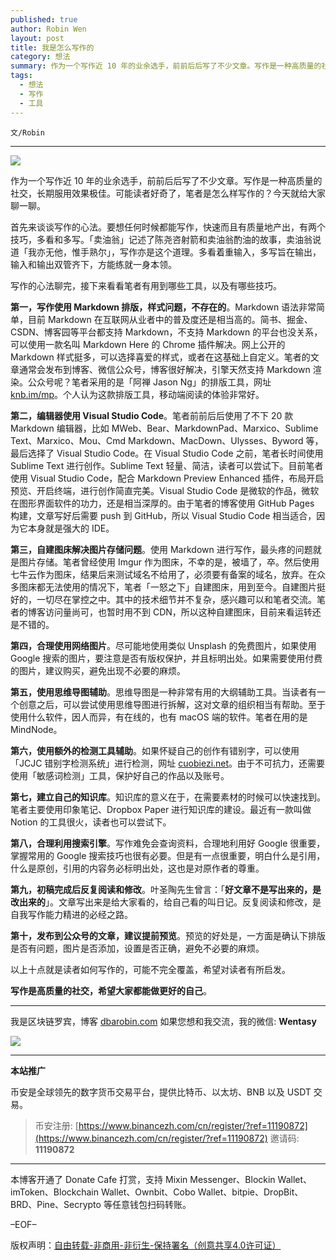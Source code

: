 ```yaml
---
published: true
author: Robin Wen
layout: post
title: 我是怎么写作的
category: 想法
summary: 作为一个写作近 10 年的业余选手，前前后后写了不少文章。写作是一种高质量的社交，长期服用效果极佳。可能读者好奇了，笔者是怎么样写作的？今天就给大家聊一聊。首先来谈谈写作的心法。要想任何时候都能写作，快速而且有质量地产出，有两个技巧，多看和多写。「卖油翁」记述了陈尧咨射箭和卖油翁酌油的故事，卖油翁说道「我亦无他，惟手熟尔」，写作亦是这个道理。多看着重输入，多写旨在输出，输入和输出双管齐下，方能练就一身本领。以上十点就是读者如何写作的，可能不完全覆盖，希望对读者有所启发。写作是高质量的社交，希望大家都能做更好的自己。
tags:
  - 想法
  - 写作
  - 工具
---
```


`文/Robin`

***

![](https://cdn.dbarobin.com/gfd1btf.png)

作为一个写作近 10 年的业余选手，前前后后写了不少文章。写作是一种高质量的社交，长期服用效果极佳。可能读者好奇了，笔者是怎么样写作的？今天就给大家聊一聊。

首先来谈谈写作的心法。要想任何时候都能写作，快速而且有质量地产出，有两个技巧，多看和多写。「卖油翁」记述了陈尧咨射箭和卖油翁酌油的故事，卖油翁说道「我亦无他，惟手熟尔」，写作亦是这个道理。多看着重输入，多写旨在输出，输入和输出双管齐下，方能练就一身本领。

写作的心法聊完，接下来看看笔者有用到哪些工具，以及有哪些技巧。

**第一，写作使用 Markdown 排版，样式问题，不存在的**。Markdown 语法非常简单，目前 Markdown 在互联网从业者中的普及度还是相当高的。简书、掘金、CSDN、博客园等平台都支持 Markdown，不支持 Markdown 的平台也没关系，可以使用一款名叫 Markdown Here 的 Chrome 插件解决。网上公开的 Markdown 样式挺多，可以选择喜爱的样式，或者在这基础上自定义。笔者的文章通常会发布到博客、微信公众号，博客很好解决，引擎天然支持 Markdown 渲染。公众号呢？笔者采用的是「阿禅 Jason Ng」的排版工具，网址 [knb.im/mp](https://knb.im/mp)。个人认为这款排版工具，移动端阅读的体验非常好。

**第二，编辑器使用 Visual Studio Code**。笔者前前后后使用了不下 20 款 Markdown 编辑器，比如 MWeb、Bear、MarkdownPad、Marxico、Sublime Text、Marxico、Mou、Cmd Markdown、MacDown、Ulysses、Byword 等，最后选择了 Visual Studio Code。在 Visual Studio Code 之前，笔者长时间使用 Sublime Text 进行创作。Sublime Text 轻量、简洁，读者可以尝试下。目前笔者使用 Visual Studio Code，配合 Markdown Preview Enhanced 插件，布局开启预览、开启终端，进行创作简直完美。Visual Studio Code 是微软的作品，微软在图形界面软件的功力，还是相当深厚的。由于笔者的博客使用 GitHub Pages 构建，文章写好后需要 push 到 GitHub，所以 Visual Studio Code 相当适合，因为它本身就是强大的 IDE。

**第三，自建图床解决图片存储问题**。使用 Markdown 进行写作，最头疼的问题就是图片存储。笔者曾经使用 Imgur 作为图床，不幸的是，被墙了，卒。然后使用七牛云作为图床，结果后来测试域名不给用了，必须要有备案的域名，放弃。在众多图床都无法使用的情况下，笔者「一怒之下」自建图床，用到至今。自建图片挺好的，一切尽在掌控之中。其中的技术细节并不复杂，感兴趣可以和笔者交流。笔者的博客访问量尚可，也暂时用不到 CDN，所以这种自建图床，目前来看运转还是不错的。

**第四，合理使用网络图片**。尽可能地使用类似 Unsplash 的免费图片，如果使用 Google 搜索的图片，要注意是否有版权保护，并且标明出处。如果需要使用付费的图片，建议购买，避免出现不必要的麻烦。

**第五，使用思维导图辅助**。思维导图是一种非常有用的大纲辅助工具。当读者有一个创意之后，可以尝试使用思维导图进行拆解，这对文章的组织相当有帮助。至于使用什么软件，因人而异，有在线的，也有 macOS 端的软件。笔者在用的是 MindNode。

**第六，使用额外的检测工具辅助**。如果怀疑自己的创作有错别字，可以使用「JCJC 错别字检测系统」进行检测，网址 [cuobiezi.net](http://cuobiezi.net)。由于不可抗力，还需要使用「敏感词检测」工具，保护好自己的作品以及账号。

**第七，建立自己的知识库**。知识库的意义在于，在需要素材的时候可以快速找到。笔者主要使用印象笔记、Dropbox Paper 进行知识库的建设。最近有一款叫做 Notion 的工具很火，读者也可以尝试下。

**第八，合理利用搜索引擎**。写作难免会查询资料，合理地利用好 Google 很重要，掌握常用的 Google 搜索技巧也很有必要。但是有一点很重要，明白什么是引用，什么是原创，引用的内容务必标明出处，这也是对原作者的尊重。

**第九，初稿完成后反复阅读和修改**。叶圣陶先生曾言：「**好文章不是写出来的，是改出来的**」。文章写出来是给大家看的，给自己看的叫日记。反复阅读和修改，是自我写作能力精进的必经之路。

**第十，发布到公众号的文章，建议提前预览**。预览的好处是，一方面是确认下排版是否有问题，图片是否添加，设置是否正确，避免不必要的麻烦。

以上十点就是读者如何写作的，可能不完全覆盖，希望对读者有所启发。

**写作是高质量的社交，希望大家都能做更好的自己**。

***

我是区块链罗宾，博客 [dbarobin.com](https://dbarobin.com/)
如果您想和我交流，我的微信: **Wentasy**

![](https://cdn.dbarobin.com/v4yywe2.png)

***

**本站推广**

币安是全球领先的数字货币交易平台，提供比特币、以太坊、BNB 以及 USDT 交易。

> 币安注册: [https://www.binancezh.com/cn/register/?ref=11190872](https://www.binancezh.com/cn/register/?ref=11190872)
> 邀请码: **11190872**

***

本博客开通了 Donate Cafe 打赏，支持 Mixin Messenger、Blockin Wallet、imToken、Blockchain Wallet、Ownbit、Cobo Wallet、bitpie、DropBit、BRD、Pine、Secrypto 等任意钱包扫码转账。

<center>
    <div class="--donate-button"
         data-button-id="f8b9df0d-af9a-460d-8258-d3f435445075"
    ></div>
</center>

–EOF–

版权声明：[自由转载-非商用-非衍生-保持署名（创意共享4.0许可证）](http://creativecommons.org/licenses/by-nc-nd/4.0/deed.zh)